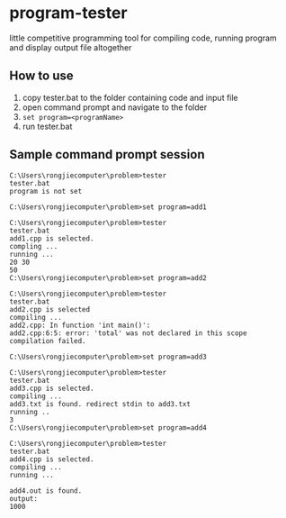 # program-tester
little competitive programming tool for compiling code, running program and display output file altogether

## How to use
1. copy tester.bat to the folder containing code and input file
2. open command prompt and navigate to the folder
3. `set program=<programName>`
4. run tester.bat

## Sample command prompt session
```
C:\Users\rongjiecomputer\problem>tester
tester.bat
program is not set

C:\Users\rongjiecomputer\problem>set program=add1

C:\Users\rongjiecomputer\problem>tester
tester.bat
add1.cpp is selected.
compling ...
running ...
20 30
50
C:\Users\rongjiecomputer\problem>set program=add2

C:\Users\rongjiecomputer\problem>tester
tester.bat
add2.cpp is selected
compiling ...
add2.cpp: In function 'int main()':
add2.cpp:6:5: error: 'total' was not declared in this scope
compilation failed.

C:\Users\rongjiecomputer\problem>set program=add3

C:\Users\rongjiecomputer\problem>tester
tester.bat
add3.cpp is selected.
compiling ...
add3.txt is found. redirect stdin to add3.txt
running ..
3
C:\Users\rongjiecomputer\problem>set program=add4

C:\Users\rongjiecomputer\problem>tester
tester.bat
add4.cpp is selected.
compiling ...
running ...

add4.out is found.
output:
1000
```

